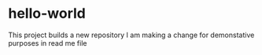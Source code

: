 # hello-world
This project builds a new repository
I am making a change for demonstative purposes in read me file
